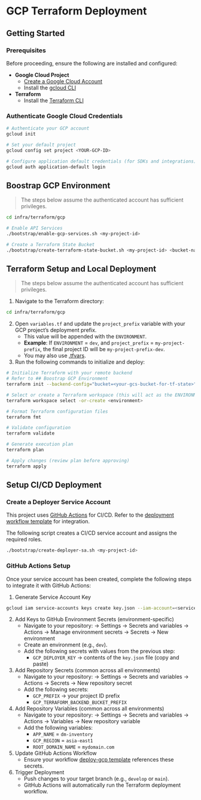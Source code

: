 # GCP Terraform Deployment

## Getting Started

### Prerequisites

Before proceeding, ensure the following are installed and configured:

- **Google Cloud Project**
    - [Create a Google Cloud Account](https://console.cloud.google.com/)
    - Install the [gcloud CLI](https://cloud.google.com/sdk/docs/install)
- **Terraform**
    - Install the [Terraform CLI](https://developer.hashicorp.com/terraform/install)

### Authenticate Google Cloud Credentials

```bash
# Authenticate your GCP account
gcloud init

# Set your default project
gcloud config set project <YOUR-GCP-ID>

# Configure application default credentials (for SDKs and integrations)
gcloud auth application-default login
```

## Boostrap GCP Environment

> The steps below assume the authenticated account has sufficient privileges.

```bash
cd infra/terraform/gcp

# Enable API Services
./bootstrap/enable-gcp-services.sh <my-project-id>

# Create a Terraform State Bucket
./bootstrap/create-terraform-state-bucket.sh <my-project-id> <bucket-name> <region>
```

## Terraform Setup and Local Deployment

> The steps below assume the authenticated account has sufficient privileges.

1. Navigate to the Terraform directory:

```bash
cd infra/terraform/gcp
```

2. Open `variables.tf` and update the `project_prefix` variable with your GCP project’s deployment prefix.
    - This value will be appended with the `ENVIRONMENT`.
    - **Example**: If `ENVIRONMENT` = `dev`, and `project_prefix` = `my-project-prefix`, the final project ID will be
      `my-project-prefix-dev`.
    - You may also use [.tfvars](https://developer.hashicorp.com/terraform/language/values/variables#assigning-values-to-root-module-variables).
3. Run the following commands to initialize and deploy:

```bash
# Initialize Terraform with your remote backend
# Refer to ## Boostrap GCP Environment
terraform init --backend-config="bucket=<your-gcs-bucket-for-tf-state>"

# Select or create a Terraform workspace (this will act as the ENVIRONMENT e.g. dev)
terraform workspace select -or-create <environment>

# Format Terraform configuration files
terraform fmt

# Validate configuration
terraform validate

# Generate execution plan
terraform plan

# Apply changes (review plan before approving)
terraform apply
```

## Setup CI/CD Deployment

### Create a Deployer Service Account

This project uses [GitHub Actions](https://github.com/features/actions) for CI/CD.
Refer to the [deployment workflow template](../../../.github/workflows/deploy-gcp.yml) for integration.

The following script creates a CI/CD service account and assigns the required roles.

```bash
./bootstrap/create-deployer-sa.sh <my-project-id>
```

### GitHub Actions Setup

Once your service account has been created, complete the following steps to integrate it with GitHub Actions:

1. Generate Service Account Key

```bash
gcloud iam service-accounts keys create key.json --iam-account=<service-account-email> --project=<my-project-id>
```

2. Add Keys to GitHub Environment Secrets (environment-specific)
    - Navigate to your repository: → Settings → Secrets and variables → Actions → Manage environment secrets → Secrets →
      New environment
    - Create an environment (e.g., `dev`).
    - Add the following secrets with values from the previous step:
        - `GCP_DEPLOYER_KEY` → contents of the `key.json` file (copy and paste)
3. Add Repository Secrets (common across all environments)
    - Navigate to your repository: → Settings → Secrets and variables → Actions → Secrets → New repository secret
    - Add the following secrets:  
        - `GCP_PREFIX` → your project ID prefix
        - `GCP_TERRAFORM_BACKEND_BUCKET_PREFIX`
3. Add Repository Variables (common across all environments)
    - Navigate to your repository: → Settings → Secrets and variables → Actions → Variables → New repository variable
    - Add the following variables:
        - `APP_NAME` = `dm-inventory`
        - `GCP_REGION` = `asia-east1`
        - `ROOT_DOMAIN_NAME` = `mydomain.com`
4. Update GitHub Actions Workflow
    - Ensure your workflow [deploy-gcp template](../../../.github/workflows/deploy-aws.yml) references these secrets.
5. Trigger Deployment
    - Push changes to your target branch (e.g., `develop` or `main`).
    - GitHub Actions will automatically run the Terraform deployment workflow.
